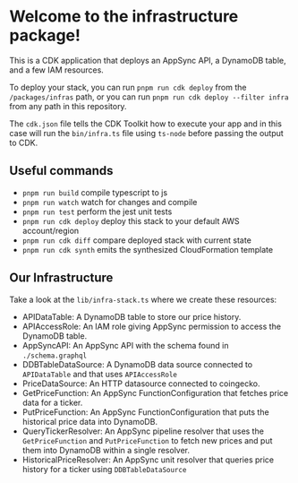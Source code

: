 # Welcome to the infrastructure package!

This is a CDK application that deploys an AppSync API, a DynamoDB table, and a few IAM resources.

To deploy your stack, you can run `pnpm run cdk deploy` from the `/packages/infras` path, or
you can run `pnpm run cdk deploy --filter infra` from any path in this repository. 

The `cdk.json` file tells the CDK Toolkit how to execute your app and in this case will run the `bin/infra.ts`
file using `ts-node` before passing the output to CDK.

## Useful commands

 * `pnpm run build`   compile typescript to js
 * `pnpm run watch`   watch for changes and compile
 * `pnpm run test`    perform the jest unit tests
 * `pnpm run cdk deploy`      deploy this stack to your default AWS account/region
 * `pnpm run cdk diff`        compare deployed stack with current state
 * `pnpm run cdk synth`       emits the synthesized CloudFormation template

## Our Infrastructure

Take a look at the `lib/infra-stack.ts` where we create these resources:

- APIDataTable: A DynamoDB table to store our price history.
- APIAccessRole: An IAM role giving AppSync permission to access the DynamoDB table.
- AppSyncAPI: An AppSync API with the schema found in `./schema.graphql`
- DDBTableDataSource: A DynamoDB data source connected to `APIDataTable` and that uses `APIAccessRole`
- PriceDataSource: An HTTP datasource connected to coingecko.
- GetPriceFunction: An AppSync FunctionConfiguration that fetches price data for a ticker.
- PutPriceFunction: An AppSync FunctionConfiguration that puts the historical price data into DynamoDB.
- QueryTickerResolver: An AppSync pipeline resolver that uses the `GetPriceFunction` and `PutPriceFunction` to fetch new prices and put them into DynamoDB within a single resolver.
- HistoricalPriceResolver: An AppSync unit resolver that queries price history for a ticker using `DDBTableDataSource`

